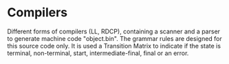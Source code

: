 # Compilers
Different forms of compilers (LL, RDCP), containing a scanner and a parser to generate machine code "object.bin".
The grammar rules are designed for this source code only. 
It is used a Transition Matrix to indicate if the state is terminal, non-terminal, start, intermediate-final, final or an error.
